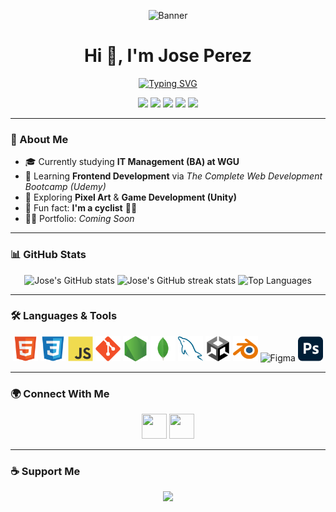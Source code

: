 <!-- Banner -->
<p align="center">
  <img src="https://thumbs.dreamstime.com/b/frontend-development-web-banner-concept-website-interface-frontend-development-web-banner-concept-website-interface-design-159250288.jpg" alt="Banner" />
</p>

<h1 align="center">Hi 👋, I'm Jose Perez</h1>

<p align="center">
  <a href="https://git.io/typing-svg">
    <img src="https://readme-typing-svg.herokuapp.com?font=Fira+Code&size=22&pause=1000&color=0EA5FF&center=true&vCenter=true&width=600&lines=Frontend+Developer+in+Training;IT+Management+Student;Unity+Game+Dev+Learner;Pixel+Artist+%7C+Cyclist" alt="Typing SVG" />
  </a>
</p>

<p align="center">
  <img src="https://img.shields.io/badge/🚀-IT%20Student-blue" />
  <img src="https://img.shields.io/badge/🎨-Pixel%20Artist-yellow" />
  <img src="https://img.shields.io/badge/🎮-Unity%20Dev-white" />
  <img src="https://img.shields.io/badge/🌱-Frontend%20Learner-blue" />
  <img src="https://img.shields.io/badge/🚴-Cyclist-yellow" />
</p>

---

### 🚀 About Me
- 🎓 Currently studying **IT Management (BA) at WGU**  
- 🌱 Learning **Frontend Development** via *The Complete Web Development Bootcamp (Udemy)*  
- 🎨 Exploring **Pixel Art** & **Game Development (Unity)**  
- 🚴 Fun fact: **I'm a cyclist** 🚴‍♂️  
- 👨‍💻 Portfolio: *Coming Soon*  

---

### 📊 GitHub Stats
<p align="center">
  <img src="https://github-readme-stats.vercel.app/api?username=gameartdevelopment&show_icons=true&theme=radical" alt="Jose's GitHub stats" />
  <img src="https://github-readme-streak-stats.herokuapp.com/?user=gameartdevelopment&theme=radical" alt="Jose's GitHub streak stats" />
  <img src="https://github-readme-stats.vercel.app/api/top-langs/?username=gameartdevelopment&layout=compact&theme=radical" alt="Top Languages" />
</p>

---

### 🛠️ Languages & Tools
<p align="center">
  <img src="https://raw.githubusercontent.com/devicons/devicon/master/icons/html5/html5-original.svg" alt="HTML5" width="40" height="40"/>
  <img src="https://raw.githubusercontent.com/devicons/devicon/master/icons/css3/css3-original.svg" alt="CSS3" width="40" height="40"/>
  <img src="https://raw.githubusercontent.com/devicons/devicon/master/icons/javascript/javascript-original.svg" alt="JavaScript" width="40" height="40"/>
  <img src="https://raw.githubusercontent.com/devicons/devicon/master/icons/git/git-original.svg" alt="Git" width="40" height="40"/>
  <img src="https://raw.githubusercontent.com/devicons/devicon/master/icons/nodejs/nodejs-original.svg" alt="NodeJS" width="40" height="40"/>
  <img src="https://raw.githubusercontent.com/devicons/devicon/master/icons/mongodb/mongodb-original.svg" alt="MongoDB" width="40" height="40"/>
  <img src="https://raw.githubusercontent.com/devicons/devicon/master/icons/mysql/mysql-original.svg" alt="MySQL" width="40" height="40"/>
  <img src="https://raw.githubusercontent.com/devicons/devicon/master/icons/unity/unity-original.svg" alt="Unity" width="40" height="40"/>
  <img src="https://raw.githubusercontent.com/devicons/devicon/master/icons/blender/blender-original.svg" alt="Blender" width="40" height="40"/>
  <img src="https://www.vectorlogo.zone/logos/figma/figma-icon.svg" alt="Figma" width="40" height="40"/>
  <img src="https://raw.githubusercontent.com/devicons/devicon/master/icons/photoshop/photoshop-plain.svg" alt="Photoshop" width="40" height="40"/>
</p>

---

### 🌍 Connect With Me
<p align="center">
  <a href="https://codepen.io/jmp911"><img src="https://raw.githubusercontent.com/rahuldkjain/github-profile-readme-generator/master/src/images/icons/Social/codepen.svg" width="40" height="40"/></a>
  <a href="https://stackoverflow.com/users/21020610"><img src="https://raw.githubusercontent.com/rahuldkjain/github-profile-readme-generator/master/src/images/icons/Social/stack-overflow.svg" width="40" height="40"/></a>
</p>

---

### ☕ Support Me
<p align="center">
  <a href="https://www.buymeacoffee.com/gameartdev"><img src="https://cdn.buymeacoffee.com/buttons/v2/default-yellow.png" width="210"/></a>
</p>
